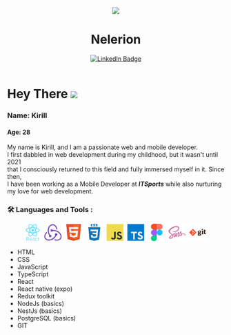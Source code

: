 <div align="center">
   <img src="https://media2.giphy.com/media/xBTSwCTFkgfcdTjHMz/giphy.gif" width="200"/>
</div>
<div id="header" align="center"}>
   <h1>Nelerion</h1>
</div>
<div id="badges" align="center">
   <a href="https://www.linkedin.com/in/delerion/">
     <img src="https://img.shields.io/badge/LinkedIn-blue?style=for-the-badge&logo=linkedin&logoColor=white" alt="LinkedIn Badge"/>
   </a>
   <div>
      <img src="https://komarev.com/ghpvc/?username=Nelerion&style=flat-square&color=blue" alt=""/>
   </div>
</div>
  <h1>
  Hey There
  <a href="https://github.com/TimurPopovich">
    <img src="https://media.giphy.com/media/hvRJCLFzcasrR4ia7z/giphy.gif" width="30px"/>
  </a>
  </h1>

### Name: Kirill ###
#### Age: 28 ####

My name is Kirill, and I am a passionate web and mobile developer.<br> I first dabbled in web development during my childhood, but it wasn't until 2021 <br> that I consciously returned to this field and fully immersed myself in it. Since then,<br> I have been working as a Mobile Developer at ***ITSports*** while also nurturing my love for web development.

### :hammer_and_wrench: Languages and Tools :

<div align="center">
  <img src="https://github.com/devicons/devicon/blob/master/icons/react/react-original-wordmark.svg" title="React" alt="React" width="40" height="40"/>&nbsp;
  <img src="https://github.com/devicons/devicon/blob/master/icons/redux/redux-original.svg" title="Redux" alt="Redux " width="40" height="40"/>&nbsp;
  <img src="https://github.com/devicons/devicon/blob/master/icons/html5/html5-original.svg" title="HTML5" alt="HTML" width="40" height="40"/>&nbsp;
  <img src="https://github.com/devicons/devicon/blob/master/icons/css3/css3-plain-wordmark.svg"  title="CSS3" alt="CSS" width="40" height="40"/>&nbsp;
  <img src="https://github.com/devicons/devicon/blob/master/icons/javascript/javascript-original.svg" title="JavaScript" alt="JavaScript" width="40" height="40"/>&nbsp;
  <img src="https://github.com/devicons/devicon/blob/master/icons/typescript/typescript-plain.svg" title="typescript" **alt="typescript" width="40" height="40"/>&nbsp;
  <img src="https://github.com/devicons/devicon/blob/master/icons/figma/figma-original.svg" title="Figma" **alt="Figma" width="40" height="40"/>&nbsp;
  <img src="https://github.com/devicons/devicon/blob/master/icons/sass/sass-original.svg" title="Sass" **alt="Sass" width="40" height="40"/>&nbsp;
  <img src="https://github.com/devicons/devicon/blob/master/icons/git/git-original-wordmark.svg" title="Git" **alt="Git" width="40" height="40"/>&nbsp;
</div>

* HTML
* CSS
* JavaScript
* TypeScript
* React
* React native (expo)
* Redux toolkit
* NodeJs (basics)
* NestJs (basics)
* PostgreSQL (basics)
* GIT
